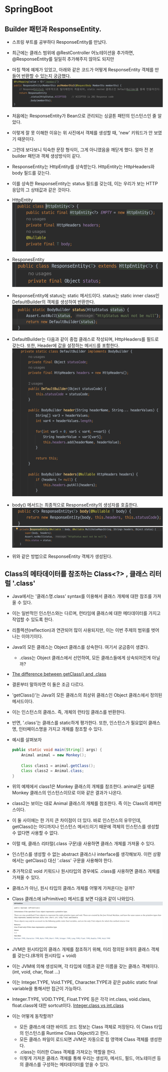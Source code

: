 # SpringBoot 


## Builder 패턴과 ResponseEntity.
* 스프링 부트를 공부하다 ResponseEntity를 만났다. 
* 최근에는 클래스 범위에 @RestController 어노테이션을 추가하면, @ResponseEntity를 일일히 추가해주지 않아도 되지만
* 마침 책에 예제가 있었고, 아래와 같은 코드가 어떻게 ResponseEntity 객체를 만들어 반환할 수 있는지 궁금했다.
![ResponseEntity를 반환하는 PUT 메서드](../rsc/img/spring/ResponseEntityBuilderPattern.png)

* 처음에는 ResponseEntity가 Bean으로 관리되는 싱글톤 패턴의 인스턴스인 줄 알았다. 
* 이렇게 잘 못 이해한 이유는 위 사진에서 객체를 생성할 때, 'new' 키워드가 안 보였기 때문이다.

* 그런데 보다보니 익숙한 문장 형식이, 그게 아니였음을 깨닫게 했다. 얼마 전 본 builder 패턴과 객체 생성방식이 같다.
* ResponseEntity는 HttpEntity를 상속받는다. HttpEntity는 HttpHeaders와 body 필드를 갖는다.
* 이를 상속한 ResponseEntity는 status 필드를 갖는데, 이는 우리가 보는 HTTP 응답의 그 상태값과 같은 것이다.
* HttpEntity
![HttpEntity](../rsc/img/spring/HttpEntity.png)
* ResponesEntity
![ResponseEntity](../rsc/img/spring/ResponseEntity.png)

* ResponseEntity에 status는 static 메서드이다. status는 static inner class인 DefaultBuilder의 객체를 생성하여 반환한다.
![status](../rsc/img/spring/ResponseEntitystatusAPI.png)

* DefaultBuilder는 다음과 같이 중첩 클래스로 작성되며, HttpHeaders를 필드로 갖는다. 또한, Header에 값을 설정하는 메서드를 포함한다.
![DefaultBuilder](../rsc/img/spring/DefaultBuilder.png)

* body() 메서드는 최종적으로 ResponseEntity의 생성자를 호출한다.
![body](../rsc/img/spring/DerfaultBuilderbodyAPI.png)
![호출되는 생성자](../rsc/img/spring/CalledHttpEntityConstructer.png)
* 위와 같은 방법으로 ResponseEntity 객체가 생성된다.


## Class의 메타데이터를 참조하는 Class<?> , 클래스 리터럴 '.class'
* Java에서는 '클래스명.class' syntax를 이용해서 클래스 개체에 대한 참조를 가져올 수 있다.
* 이는 일반적인 인스턴스와는 다르며, 런타임에 클래스에 대한 메타데이터를 가지고 작업할 수 있도록 한다.
* 리플렉션(reflection)과 연관되어 많이 사용되지만, 이는 이번 주제의 범위를 벗어나는 이야기이다.
* Java의 모든 클래스는 Object 클래스를 상속한다. 여기서 궁금증이 생겼다. 
    * .class는 Object 클래스에서 선언하여, 모든 클래스들에게 상속되어진게 아닐까?
* [The difference between getClass() and .class](https://www.baeldung.com/java-getclass-vs-class)
* 결론부터 말하자면 이 둘은 조금 다르다.
* 'getClass()'는 Java의 모든 클래스의 최상위 클래스인 Object 클래스에서 정의된 메서드이다.
* 이는 인스턴스의 클래스. 즉, 개체의 런타임 클래스를 반환한다. 
* 반면, '.class'는 클래스를 static하게 평가한다. 또한, 인스턴스가 필요없이 클래스명, 인터페이스명을 가지고 개체를 참조할 수 있다.

* 예시를 살펴보자
    ```java
    public static void main(String[] args) {
        Animal animal = new Monkey();

        Class class1 = animal.getClass();
        Class class2 = Animal.class;
    }
    ```
* 위의 예제에서 class1은 Monkey 클래스의 개체를 참조한다. animal은 실제론 Monkey 클래스의 인스턴스이므로 이와 같은 결과가 나온다.
* class2는 보이는 대로 Animal 클래스의 개체를 참조한다. 즉 이는 Class<Animal>의 레퍼런스이다.

* 이 둘 사이에는 한 가지 큰 차이점이 더 있다. 바로 인스턴스의 유무인데, getClass()는 어디까지나 인스턴스 메서드이기 때문에 객체의 인스턴스를 생성할 수 없다면 사용할 수 없다.
* 이럴 때, 클래스 리터럴(.class 구문)을 사용하면 클래스 개체를 가져올 수 있다.
* 인스턴스를 생성할 수 없는 abstract 클래스나 interface를 생각해보자. 이런 상황에서는 getClass() 대신 '.class' 구문을 사용해야 한다.
* 추가적으로 void 키워드나 원시타입의 경우에도 .class를 사용하면 클래스 개체를 가져올 수 있다.

* 클래스가 아닌, 원시 타입의 클래스 개체를 어떻게 가져온다는 걸까?
* Class 클래스에 isPrimitive() 메서드를 보면 다음과 같이 나와있다.
![java.lang.Class.isPrimitive() API](image.png)
* JVM은 원시타입의 클래스 개체를 참조하기 위해, 미리 정의된 9개의 클래스 객체를 갖는다.(8개의 원시타입 + void)
* 이는 JVM에 의해 생성되며, 각 타입에 이름과 같은 이름을 갖는 클래스 객체이다. (int, void, char, float ...)
* 이는 Integer.TYPE, Void.TYPE, Character.TYPE과 같은 public static final variable을 통해서만 접근이 가능하다.
* Integer.TYPE, VOID.TYPE, Float.TYPE 등은 각각 int.class, void.class, float.class에 대한 sortcut이다.
[Integer.class vs int.class](https://stackoverflow.com/questions/22470985/integer-class-vs-int-class)

* 이는 어떻게 동작할까?
    * 모든 클래스에 대한 바이트 코드 정보는 Class 객체로 저장된다. 이 Class 타입의 인스턴스를 Runtime Class Object라고 한다.
    * 모든 클래스 파일이 로드되면 JVM은 자동으로 힙 영역에 Class 객체를 생성한다.
    * .class는 이러한 Class 객체를 가져오는 역할을 한다.
    * 이렇게 가져온 클래스 객체를 통해 우리는 생성자, 메서드, 필드, 어노테이션 등의 클래스를 구성하는 메타데이터를 얻을 수 있다.

